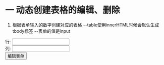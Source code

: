 # 一 动态创建表格的编辑、删除
1. 根据表单输入的数字创建对应的表格
   --table使用innerHTML时候会默认生成tbody标签
   --表单的值是input
</style>
<body>
  <div class="father">
    行: <input type="text"> <br>
    列: <input type="text"> <br>
    <button>编辑表单</button>
  </div>
  <div class="son"></div>
</body>
</html>
</html>
<script>
var input = document.querySelectorAll('.father input')
var button = document.querySelector('button')
var son = document.querySelector('.son')
button.addEventListener('click',fn,false)
function fn (ev){
  var ev = ev || event
  var table = document.createElement('table')    1.创建一个表单
  table.border = 1                               2.边框为1px
  son.appendChild(table)                         3.追加到son
  for(i=0;i<input[0].value;i++){                 4.循环第一个input的值
    var tr = document.createElement('tr')        5.创建行
    table.appendChild(tr)                        6.追加到表单里
    for(j=0;j<input[1].value;j++){               7.循环第二个input的值
      var td = document.createElement('td')      8.创建列
      tr.appendChild(td)                         9.追加到行里 
      if(j===input[1].value-1){                  15.如果最后一个列
      td.innerHTML='<a href="javascript:;">删除'+i+'</a>'16.列的内容=a的删除标签+tr的索引
       }
      else{
      td.innerHTML = 111}                         10.列的内容是111
    }
  }
}
son.addEventListener('dblclick',fx,false)        11.点击父元素时（利用事件委托）
function fx(ev){
  var ev = ev || event
  if(ev.target.nodeName === 'TD'){               12.当需要的子元素的元素名称===元素名称TD
    ev.target.innerHTML = '<input value="'+ev.target.innerHTML+'">'
    13.子元素的内容=input内之前的子元素的内容
    ev.target.children[0].addEventListener('blur',fs,false)
    14.当input的第一个子元素失去焦点时
    function fs(){
      this.outerHTML=this.value   15.input本身=input的value值
    } 
  }else if(ev.target.nodeName === 'A'){          17.当需要的子元素的元素名称===元素名称A
    ev.target.parentNode.parentNode.parentNode.removeChild(ev.target.parentNode.parentNode)
  }  18.A元素的父元素的父元素的父元素.删除（A元素的父元素的父元素）
}                   tbody(tr)父元素必须比子元素大一级
</script>





